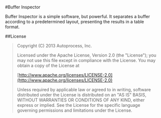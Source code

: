 #Buffer Inspector

Buffer Inspector is a simple software, but powerful. It separates a buffer according to a predetermined layout, presenting the results in a table format.

##License

>  Copyright (C) 2013 Autoprocess, Inc.
>
>  Licensed under the Apache License, Version 2.0 (the "License");
>  you may not use this file except in compliance with the License.
>  You may obtain a copy of the License at
>
>  [http://www.apache.org/licenses/LICENSE-2.0](http://www.apache.org/licenses/LICENSE-2.0)
>
>  Unless required by applicable law or agreed to in writing, software
>  distributed under the License is distributed on an "AS IS" BASIS,
>  WITHOUT WARRANTIES OR CONDITIONS OF ANY KIND, either express or implied.
>  See the License for the specific language governing permissions and
>  limitations under the License.